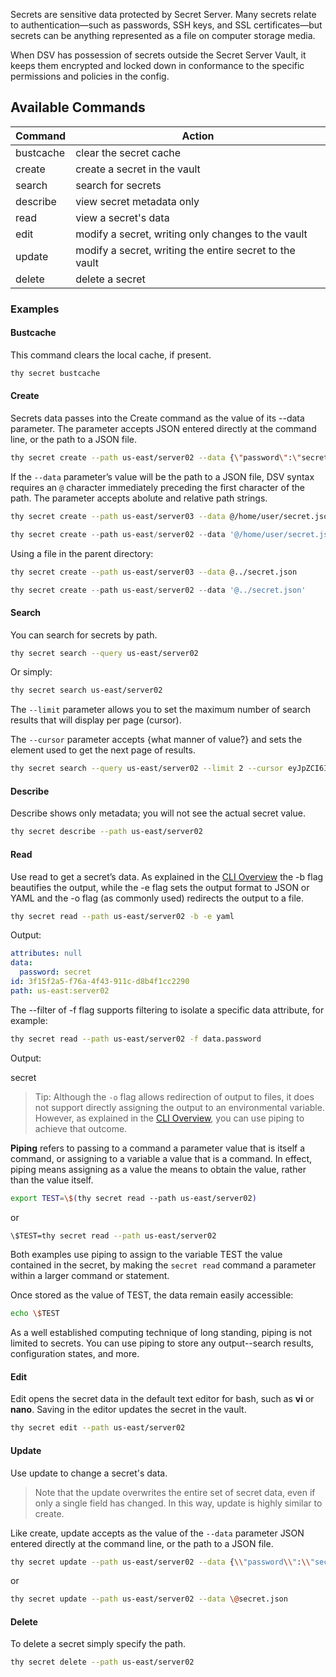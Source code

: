 ﻿[title]: # (Secrets)
[tags]: # (,)
[priority]: # (7010)

Secrets are sensitive data protected by Secret Server. Many secrets relate to authentication—such as passwords, SSH keys, and SSL certificates—but secrets can be anything represented as a file on computer storage media.

When DSV has possession of secrets outside the Secret Server Vault, it keeps them encrypted and locked down in conformance to the specific permissions and policies in the config.

## Available Commands

| Command | Action |
| ----- | ----- |
| bustcache | clear the secret cache |
| create | create a secret in the vault |
| search |search for secrets |
| describe | view secret metadata only |
| read | view a secret's data |
| edit | modify a secret, writing only changes to the vault |
| update | modify a secret, writing the entire secret to the vault |
| delete | delete a secret |

### Examples

#### Bustcache

This command clears the local cache, if present.

``` bash
thy secret bustcache
```

#### Create

Secrets data passes into the Create command as the value of its --data parameter. The parameter accepts JSON entered directly at the command line, or the path to a JSON file.

``` bash
thy secret create --path us-east/server02 --data {\"password\":\"secret\"}
```

If the `--data` parameter’s value will be the path to a JSON file, DSV syntax requires an `@` character immediately preceding the first character of the path. The parameter accepts abolute and relative path strings.

``` bash
thy secret create --path us-east/server03 --data @/home/user/secret.json
```

``` powershell 
thy secret create --path us-east/server02 --data '@/home/user/secret.json'
```

Using a file in the parent directory:

``` bash
thy secret create --path us-east/server03 --data @../secret.json
```

``` powershell 
thy secret create --path us-east/server02 --data '@../secret.json'
```
#### Search

You can search for secrets by path.

``` bash
thy secret search --query us-east/server02
```

Or simply:

``` bash
thy secret search us-east/server02
```

The `--limit` parameter allows you to set the maximum number of search results that will display per page (cursor).

The `--cursor` parameter accepts {what manner of value?} and sets the element used to get the next page of results.

```bash
thy secret search --query us-east/server02 --limit 2 --cursor eyJpZCI6ImZmZjZjODUxTJ2ZXJzaW9uIjo50IiwidHiJ9
```

#### Describe

Describe shows only metadata; you will not see the actual secret value.

``` bash
thy secret describe --path us-east/server02
```

#### Read

Use read to get a secret’s data. As explained in the [CLI Overview](.\05-cli-overview\index.htm) the -b flag beautifies the output, while the -e flag sets the output format to JSON or YAML and the -o flag (as commonly used) redirects the output to a file.

``` bash
thy secret read --path us-east/server02 -b -e yaml
```

Output:

```yaml
attributes: null
data:
  password: secret
id: 3f15f2a5-f76a-4f43-911c-d8b4f1cc2290
path: us-east:server02
```

The --filter of -f flag supports filtering to isolate a specific data attribute, for example:

```bash
thy secret read --path us-east/server02 -f data.password
```

Output:

secret

> Tip: Although the `-o` flag allows redirection of output to files, it does not support directly assigning the output to an environmental variable. However, as explained in the [CLI Overview](.\05-cli-overview\index.htm), you can use piping to achieve that outcome.

**Piping** refers to passing to a command a parameter value that is itself a command, or assigning to a variable a value that is a command. In effect, piping means assigning as a value the means to obtain the value, rather than the value itself.

```bash
export TEST=\$(thy secret read --path us-east/server02)
```
or 
```bash
\$TEST=thy secret read --path us-east/server02
```

Both examples use piping to assign to the variable TEST the value contained in the secret, by making the `secret read` command a parameter within a larger command or statement. 

Once stored as the value of TEST, the data remain easily accessible:

```bash
echo \$TEST
```

As a well established computing technique of long standing, piping is not limited to secrets. You can use piping to store any output--search results, configuration states, and more.

#### Edit

Edit opens the secret data in the default text editor for bash, such as **vi** or **nano**. Saving in the editor updates the secret in the vault.

``` bash
thy secret edit --path us-east/server02
```

#### Update

Use update to change a secret's data.

>Note that the update overwrites the entire set of secret data, even if only a single field has changed. In this way, update is highly similar to create.

Like create, update accepts as the value of the `--data` parameter JSON entered directly at the command line, or the path to a JSON file. 

```bash
thy secret update --path us-east/server02 --data {\\"password\\":\\"secret2\\"}
```
or
```bash
thy secret update --path us-east/server02 --data \@secret.json
```

#### Delete

To delete a secret simply specify the path.

``` bash
thy secret delete --path us-east/server02
```
